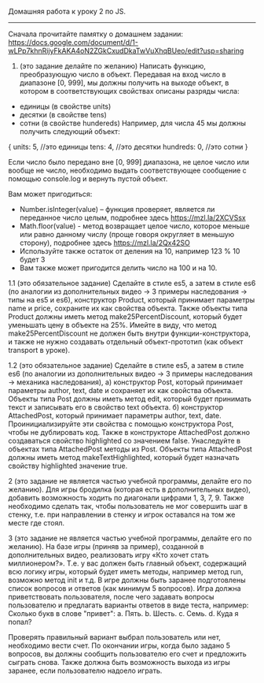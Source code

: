 Домашняя работа к уроку 2 по JS.
____
Сначала прочитайте памятку о домашнем задании: 
https://docs.google.com/document/d/1-wLPp7khnRijyFkAKA4oN2ZGkCxudDkaTwVuXhqBUeo/edit?usp=sharing 

1. (это задание делайте по желанию) 
Написать функцию, преобразующую число в объект. 
Передавая на вход число в диапазоне [0, 999],
мы должны получить на выходе объект, в котором в соответствующих свойствах описаны разряды числа:
 - единицы (в свойстве units)
 - десятки (в свойстве tens)
 - сотни (в свойстве hundereds)
Например, для числа 45 мы должны получить следующий объект:

{
  units: 5, //это единицы
  tens: 4,  //это десятки
  hundreds: 0, //это сотни
}

Если число было передано вне [0, 999] диапазона, не целое число или вообще не число,
необходимо выдать соответствующее сообщение с помощью console.log и вернуть пустой объект.

Вам может пригодиться:
- Number.isInteger(value) – функция проверяет, является ли переданное число целым, подробнее 
здесь https://mzl.la/2XCVSsx
- Math.floor(value) - метод возвращает целое число, которое меньше или равно 
данному числу (проще говоря округляет в меньшую сторону), подробнее здесь https://mzl.la/2Qx42SO
- Используйте также остаток от деления на 10, например 123 % 10 будет 3
- Вам также может пригодится делить число на 100 и на 10.

1.1 (это обязательное задание) Сделайте в стиле es5, а затем в стиле es6 
(по аналогии из дополнительных видео -> 3 примеры наследования -> типы на es5 и es6),
конструктор Product, который принимает параметры name и price, сохраните их как
свойства объекта. Также объекты типа Product должны иметь метод make25PercentDiscount,
который будет уменьшать цену в объекте на 25%. Имейте в виду, что метод make25PercentDiscount
не должен быть внутри функции-конструктора, и также не нужно создавать отдельный объект-прототип
(как объект transport в уроке).

1.2 (это обязательное задание) Сделайте в стиле es5, а затем в стиле es6 (по 
аналогии из дополнительных видео -> 3 примеры наследования -> механика наследования), 
а) конструктор Post, который принимает параметры author, text, date и сохраняет
их как свойства объекта. Объекты типа Post должны иметь метод edit, который будет 
принимать текст и записывать его в свойство text объекта.
б) конструктор AttachedPost, который принимает параметры author, text, date.
Проинициализируйте эти свойства с помощью конструктора Post, чтобы не 
дублировать код. Также в конструкторе AttachedPost должно создаваться свойство
highlighted со значением false. Унаследуйте в объектах типа AttachedPost методы из Post.
Объекты типа AttachedPost должны иметь метод makeTextHighlighted,
который будет назначать свойству highlighted значение true.

2 (это задание не является частью учебной программы, делайте его по желанию). 
Для игры бродилка (которая есть в дополнительных видео), добавить возможность
ходить по диагонали цифрами 1, 3, 7, 9.
Также необходимо сделать так, чтобы пользователь не мог совершить шаг в стенку,
т.е. при направлении в стенку и игрок оставался на том же месте где стоял.

3 (это задание не является частью учебной программы, делайте его по желанию). На базе
игры (приняв за пример), созданной в дополнительных видео, реализовать
игру «Кто хочет стать миллионером?».
Т.е. у вас должен быть главный объект, содержащий всю логику игры, который будет
иметь методы, например
метод run, возможно метод init и т.д.
В игре должны быть заранее подготовлены список вопросов и ответов (как минимум 5 вопросов).
Игра должна приветствовать пользователя, после чего задавать вопросы пользователю и
предлагать варианты
ответов в виде теста, например:
Сколько букв в слове "привет":
a. Пять.
b. Шесть.
c. Семь.
d. Куда я попал?

Проверять правильный вариант выбрал пользователь или нет, необходимо вести счет.
По окончании игры, когда было задано 5 вопросов, вы должны сообщить пользователю его счет и предложить
сыграть снова.
Также должна быть возможность выхода из игры заранее, если пользователю надоело играть. 
